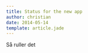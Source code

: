 ```yaml
---
title: Status for the new app
author: christian
date: 2014-05-14
template: article.jade
---
```


Så ruller det